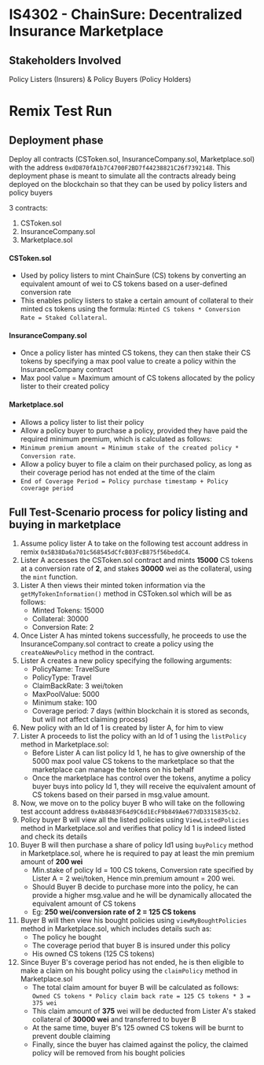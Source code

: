 # IS4302 - ChainSure: Decentralized Insurance Marketplace


## Stakeholders Involved
Policy Listers (Insurers) & Policy Buyers (Policy Holders)

# Remix Test Run

## Deployment phase
Deploy all contracts (CSToken.sol, InsuranceCompany.sol, Marketplace.sol) with the address `0xdD870fA1b7C4700F2BD7f44238821C26f7392148`.
This deployment phase is meant to simulate all the contracts already being deployed on the blockchain so that they can be used by policy listers and policy buyers 

3 contracts:
1) CSToken.sol
2) InsuranceCompany.sol
3) Marketplace.sol

#### CSToken.sol
- Used by policy listers to mint ChainSure (CS) tokens by converting an equivalent amount of wei to CS tokens based on a user-defined conversion rate
- This enables policy listers to stake a certain amount of collateral to their minted cs tokens using the formula: `Minted CS tokens * Conversion Rate = Staked Collateral`.

#### InsuranceCompany.sol
- Once a policy lister has minted CS tokens, they can then stake their CS tokens by specifying a max pool value to create a policy within the InsuranceCompany contract
- Max pool value = Maximum amount of CS tokens allocated by the policy lister to their created policy

#### Marketplace.sol
- Allows a policy lister to list their policy
- Allow a policy buyer to purchase a policy, provided they have paid the required minimum premium, which is calculated as follows:
- `Minimum premium amount = Minimum stake of the created policy * Conversion rate`.
- Allow a policy buyer to file a claim on their purchased policy, as long as their coverage period has not ended at the time of the claim
- `End of Coverage Period = Policy purchase timestamp + Policy coverage period`

## Full Test-Scenario process for policy listing and buying in marketplace
1) Assume policy lister A to take on the following test account address in remix `0x5B38Da6a701c568545dCfcB03FcB875f56beddC4`.
2) Lister A accesses the CSToken.sol contract and mints **15000** CS tokens at a conversion rate of **2**, and stakes **30000** wei as the collateral, using the `mint` function.
4) Lister A then views their minted token information via the `getMyTokenInformation()` method in CSToken.sol which will be as follows:
   - Minted Tokens: 15000
   - Collateral: 30000
   - Conversion Rate: 2
6) Once Lister A has minted tokens successfully, he proceeds to use the InsuranceCompany.sol contract to create a policy using the `createANewPolicy` method in the contract.
7) Lister A creates a new policy specifying the following arguments:
   - PolicyName: TravelSure
   - PolicyType: Travel
   <!--claim back rate is the payout rate for each CS token that the policy buyer owns of the policy -->
   - ClaimBackRate: 3 wei/token
   <!-- max pool value is the amount of tokens allocated by Lister A to the newly created policy -->
   - MaxPoolValue: 5000 
   <!-- minimum stake is the minimum amount of tokens a policy buyer must own to get a share of the policy, in this case, the amount policy buyer must pay is 100 tokens * conversion rate of 2 = 200 wei -->
   - Minimum stake: 100
   <!-- Coverage period specifies how long the policy buyer is working -->
   - Coverage period: 7 days (within blockchain it is stored as seconds, but will not affect claiming process)
8) New policy with an Id of 1 is created by lister A, for him to view
9) Lister A proceeds to list the policy with an Id of 1 using the `listPolicy` method in Marketplace.sol:
   - Before Lister A can list policy Id 1, he has to give ownership of the 5000 max pool value CS tokens to the marketplace so that the marketplace can manage the tokens on his behalf
   - Once the marketplace has control over the tokens, anytime a policy buyer buys into policy Id 1, they will receive the equivalent amount of CS tokens based on their parsed in msg.value amount.
10) Now, we move on to the policy buyer B who will take on the following test account address `0xAb8483F64d9C6d1EcF9b849Ae677dD3315835cb2`.
11) Policy buyer B will view all the listed policies using `ViewListedPolicies` method in Marketplace.sol and verifies that policy Id 1 is indeed listed and check its details
12) Buyer B will then purchase a share of policy Id1 using `buyPolicy` method in Marketplace.sol, where he is required to pay at least the min premium amount of **200 wei**
    - Min.stake of policy Id = 100 CS tokens, Conversion rate specified by Lister A = 2 wei/token, Hence min.premium amount = 200 wei.
    - Should Buyer B decide to purchase more into the policy, he can provide a higher msg.value and he will be dynamically allocated the equivalent amount of CS tokens
    - Eg: **250 wei/conversion rate of 2 = 125 CS tokens**
13) Buyer B will then view his bought policies using `viewMyBoughtPolicies` method in Marketplace.sol, which includes details such as:
    - The policy he bought
    - The coverage period that buyer B is insured under this policy
    - His owned CS tokens (125 CS tokens)
14) Since Buyer B's coverage period has not ended, he is then eligible to make a claim on his bought policy using the `claimPolicy` method in Marketplace.sol
    - The total claim amount for buyer B will be calculated as follows: `Owned CS tokens * Policy claim back rate = 125 CS tokens * 3 = 375 wei`
    - This claim amount of **375** wei will be deducted from Lister A's staked collateral of **30000 wei** and transferred to buyer B
    - At the same time, buyer B's 125 owned CS tokens will be burnt to prevent double claiming
    - Finally, since the buyer has claimed against the policy, the claimed policy will be removed from his bought policies
